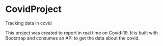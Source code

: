 # CovidProject
Tracking data in covid

This project was created to report in real time on Covid-19. It is built with Bootstrap and consumes an API to get the data about the covid.
